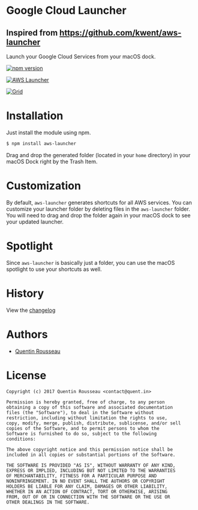 # Google Cloud Launcher


## Inspired from https://github.com/kwent/aws-launcher

Launch your Google Cloud Services from your macOS dock.

[![npm version](https://img.shields.io/npm/v/aws-launcher.svg?style=flat)](https://www.npmjs.com/package/aws-launcher)

[![AWS Launcher](https://github.com/kwent/aws-launcher/blob/master/doc/aws-launcher.gif?raw=true)](https://github.com/kwent/aws-launcher/)

[![Grid](https://github.com/kwent/aws-launcher/blob/master/doc/grid.jpeg?raw=true)](https://github.com/kwent/aws-launcher/)

# Installation

Just install the module using npm.

```bash
$ npm install aws-launcher
```

Drag and drop the generated folder (located in your `home` directory) in your
macOS Dock right by the Trash Item.

# Customization

By default, `aws-launcher` generates shortcuts for all AWS services.
You can customize your launcher folder by deleting files in the `aws-launcher` 
folder.
You will need to drag and drop the folder again in your macOS dock to see your 
updated launcher.

# Spotlight

Since `aws-launcher` is basically just a folder, you can use the macOS spotlight 
to use your shortcuts as well.

# History

View the [changelog](https://github.com/kwent/aws-launcher/blob/master/CHANGELOG.md)

# Authors

- [Quentin Rousseau](https://github.com/kwent)

# License

```plain
Copyright (c) 2017 Quentin Rousseau <contact@quent.in>

Permission is hereby granted, free of charge, to any person
obtaining a copy of this software and associated documentation
files (the "Software"), to deal in the Software without
restriction, including without limitation the rights to use,
copy, modify, merge, publish, distribute, sublicense, and/or sell
copies of the Software, and to permit persons to whom the
Software is furnished to do so, subject to the following
conditions:

The above copyright notice and this permission notice shall be
included in all copies or substantial portions of the Software.

THE SOFTWARE IS PROVIDED "AS IS", WITHOUT WARRANTY OF ANY KIND,
EXPRESS OR IMPLIED, INCLUDING BUT NOT LIMITED TO THE WARRANTIES
OF MERCHANTABILITY, FITNESS FOR A PARTICULAR PURPOSE AND
NONINFRINGEMENT. IN NO EVENT SHALL THE AUTHORS OR COPYRIGHT
HOLDERS BE LIABLE FOR ANY CLAIM, DAMAGES OR OTHER LIABILITY,
WHETHER IN AN ACTION OF CONTRACT, TORT OR OTHERWISE, ARISING
FROM, OUT OF OR IN CONNECTION WITH THE SOFTWARE OR THE USE OR
OTHER DEALINGS IN THE SOFTWARE.
```
